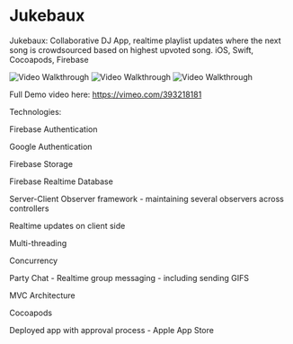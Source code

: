 # Jukebaux

Jukebaux: Collaborative DJ App, realtime playlist updates where the next song is crowdsourced based on highest upvoted song. iOS, Swift, Cocoapods, Firebase

<img src='https://imgur.com/a/yKrejYU' title='Jukebaux Demo' width='' alt='Video Walkthrough' />

<img src='https://imgur.com/a/YG3SGQr' title='Jukebaux Demo' width='' alt='Video Walkthrough' />

<img src='https://imgur.com/a/eKeutyR' title='Jukebaux Demo' width='' alt='Video Walkthrough' />

Full Demo video here: https://vimeo.com/393218181

Technologies:

Firebase Authentication

Google Authentication

Firebase Storage

Firebase Realtime Database

Server-Client Observer framework - maintaining several observers across controllers

Realtime updates on client side

Multi-threading

Concurrency

Party Chat - Realtime group messaging - including sending GIFS

MVC Architecture

Cocoapods

Deployed app with approval process - Apple App Store
